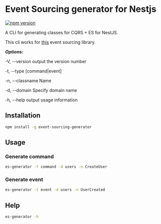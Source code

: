 Event Sourcing generator for Nestjs
=====
[![npm version](https://badge.fury.io/js/event-sourcing-generator.svg)](https://badge.fury.io/js/event-sourcing-generator)

A CLI for generating classes for CQRS + ES for NestJS.

This cli works for [this](https://github.com/ArkerLabs/event-sourcing-nestjs) event sourcing library.

***Options:***

  -V, --version           output the version number

  -t, --type <type>       [command|event]

  -n, --classname <name>  Name

  -d, --domain <name>     Specify domain name

  -h, --help              output usage information


## Installation
```bash
npm install -g event-sourcing-generator
```

## Usage

### Generate command
```bash
es-generator -t command -d users -n CreateUser
```

### Generate event
```bash
es-generator -t event -d users -n UserCreated
```

## Help
```bash
es-generator -h
```